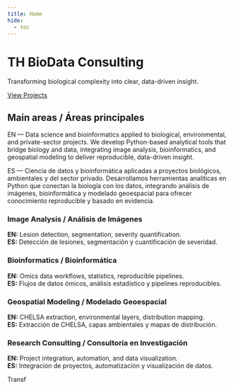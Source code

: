 ```yaml
---
title: Home
hide:
  - toc
---
```


<div id="th-hero">
    <div class="hero__bg"></div>
    <div class="hero__content">
        <h1 class="hero__title">TH BioData Consulting</h1>
        <p class="hero__tag">Transforming biological complexity into clear, data-driven insight.</p>
        <a href="projects/" class="hero__cta">View Projects</a>
    </div>
</div>

<div class="th-content">

## Main areas / Áreas principales

<div class="th-lead">
<p><span class="th-lang">EN —</span> Data science and bioinformatics applied to biological, environmental, and private-sector projects. We develop Python-based analytical tools that bridge biology and data, integrating image analysis, bioinformatics, and geospatial modeling to deliver reproducible, data-driven insight.</p>

<p><span class="th-lang">ES —</span> Ciencia de datos y bioinformática aplicadas a proyectos biológicos, ambientales y del sector privado. Desarrollamos herramientas analíticas en Python que conectan la biología con los datos, integrando análisis de imágenes, bioinformática y modelado geoespacial para ofrecer conocimiento reproducible y basado en evidencia.</p>
</div>

<div class="th-rule"></div>

### Image Analysis / Análisis de Imágenes
**EN:** Lesion detection, segmentation, severity quantification.  
**ES:** Detección de lesiones, segmentación y cuantificación de severidad.

### Bioinformatics / Bioinformática
**EN:** Omics data workflows, statistics, reproducible pipelines.  
**ES:** Flujos de datos ómicos, análisis estadístico y pipelines reproducibles.

### Geospatial Modeling / Modelado Geoespacial
**EN:** CHELSA extraction, environmental layers, distribution mapping.  
**ES:** Extracción de CHELSA, capas ambientales y mapas de distribución.

### Research Consulting / Consultoría en Investigación
**EN:** Project integration, automation, and data visualization.  
**ES:** Integración de proyectos, automatización y visualización de datos.

<div class="th-rule"></div>

<div class="th-signoff">
  Transf

